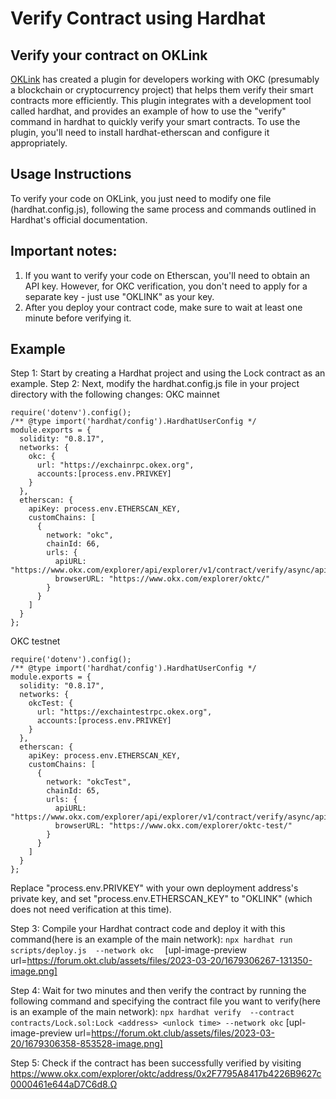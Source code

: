 # Verify Contract using Hardhat
## Verify your contract on OKLink
[OKLink](https://www.okx.com/explorer/oktc "OKLink") has created a plugin for developers working with OKC (presumably a blockchain or cryptocurrency project) that helps them verify their smart contracts more efficiently. This plugin integrates with a development tool called hardhat, and provides an example of how to use the "verify" command in hardhat to quickly verify your smart contracts. To use the plugin, you'll need to install hardhat-etherscan and configure it appropriately.

## Usage Instructions
To verify your code on OKLink, you just need to modify one file (hardhat.config.js), following the same process and commands outlined in Hardhat's official documentation.

## Important notes:
1. If you want to verify your code on Etherscan, you'll need to obtain an API key. However, for OKC verification, you don't need to apply for a separate key - just use "OKLINK" as your key.
2. After you deploy your contract code, make sure to wait at least one minute before verifying it.

## Example
Step 1: Start by creating a Hardhat project and using the Lock contract as an example. 
Step 2: Next, modify the hardhat.config.js file in your project directory with the following changes: 
OKC mainnet
```require("@nomicfoundation/hardhat-toolbox");
require('dotenv').config();
/** @type import('hardhat/config').HardhatUserConfig */
module.exports = {
  solidity: "0.8.17",
  networks: {
    okc: {
      url: "https://exchainrpc.okex.org",
      accounts:[process.env.PRIVKEY]
    }
  },
  etherscan: {
    apiKey: process.env.ETHERSCAN_KEY,
    customChains: [
      {
        network: "okc",
        chainId: 66,
        urls: {
          apiURL: "https://www.okx.com/explorer/api/explorer/v1/contract/verify/async/api",
          browserURL: "https://www.okx.com/explorer/oktc/"
        }
      }
    ]
  }
};
```
OKC testnet
```require("@nomiclabs/hardhat-etherscan");
require('dotenv').config();
/** @type import('hardhat/config').HardhatUserConfig */
module.exports = {
  solidity: "0.8.17",
  networks: {
    okcTest: {
      url: "https://exchaintestrpc.okex.org",
      accounts:[process.env.PRIVKEY]
    }
  },
  etherscan: {
    apiKey: process.env.ETHERSCAN_KEY,
    customChains: [
      {
        network: "okcTest",
        chainId: 65,
        urls: {
          apiURL: "https://www.okx.com/explorer/api/explorer/v1/contract/verify/async/api/oktctest",
          browserURL: "https://www.okx.com/explorer/oktc-test/"
        }
      }
    ]
  }
};
```
Replace "process.env.PRIVKEY" with your own deployment address's private key, and set "process.env.ETHERSCAN_KEY" to "OKLINK" (which does not need verification at this time). 

Step 3: Compile your Hardhat contract code and deploy it with this command(here is an example of the main network): 
```npx hardhat run scripts/deploy.js  --network okc  ```
[upl-image-preview url=https://forum.okt.club/assets/files/2023-03-20/1679306267-131350-image.png]

Step 4: Wait for two minutes and then verify the contract by running the following command and specifying the contract file you want to verify(here is an example of the main network): 
```npx hardhat verify  --contract contracts/Lock.sol:Lock <address> <unlock time> --network okc```
[upl-image-preview url=https://forum.okt.club/assets/files/2023-03-20/1679306358-853528-image.png]


Step 5: Check if the contract has been successfully verified by visiting https://www.okx.com/explorer/oktc/address/0x2F7795A8417b4226B9627c0000461e644aD7C6d8.Ω
